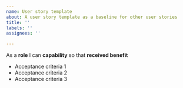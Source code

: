 ```yaml
---
name: User story template
about: A user story template as a baseline for other user stories
title: ''
labels: ''
assignees: ''

---
```


As a **role** I can **capability** so that **received benefit**

- Acceptance criteria 1
- Acceptance criteria 2
- Acceptance criteria 3
